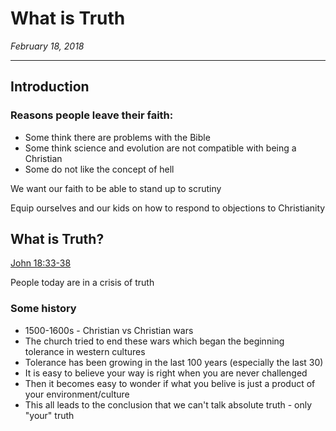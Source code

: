 # What is Truth
*February 18, 2018*

----

## Introduction

### Reasons people leave their faith:

* Some think there are problems with the Bible
* Some think science and evolution are not compatible with being a Christian
* Some do not like the concept of hell

We want our faith to be able to stand up to scrutiny

Equip ourselves and our kids on how to respond to objections to Christianity

## What is Truth?

[John 18:33-38](https://www.biblegateway.com/passage/?search=John+18%3A33-38&version=NLT)

People today are in a crisis of truth

### Some history

* 1500-1600s - Christian vs Christian wars
* The church tried to end these wars which began the beginning tolerance in western cultures
* Tolerance has been growing in the last 100 years (especially the last 30)
* It is easy to believe your way is right when you are never challenged
* Then it becomes easy to wonder if what you belive is just a product of your environment/culture
* This all leads to the conclusion that we can't talk absolute truth - only "your" truth

